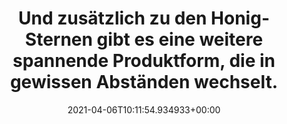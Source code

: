 ---
date: '2021-04-06T10:11:54.934933+00:00'
found_at: '2014-12-22'
found_url: https://www.nestle-cereals.de/products/cereals/nestle-kosmostars
title: Und zusätzlich zu den Honig-Sternen gibt es eine weitere spannende Produktform,
  die in gewissen Abständen wechselt.
---